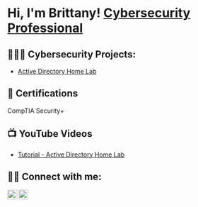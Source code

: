 <h1>Hi, I'm Brittany!  <a href="https://www.linkedin.com/in/brittanyk-cybersec/">Cybersecurity Professional</a>

<h2>👩🏽‍💻 Cybersecurity Projects:</h2>

  - [Active Directory Home Lab](https://github.com/joshmadakor1/Algorithms-Practice)
  
<h2>📄 Certifications</h2>
CompTIA Security+

<h2>📺 YouTube Videos</h2>

- [Tutorial - Active Directory Home Lab](https://github.com/joshmadakor1/Algorithms-Practice)

<h2> 🤳🏽 Connect with me:</h2>

[<img align="left" alt="JoshMadakor | YouTube" width="22px" src="https://cdn.jsdelivr.net/npm/simple-icons@v3/icons/youtube.svg" />][youtube]
[<img align="left" alt="JoshMadakor | LinkedIn" width="22px" src="https://cdn.jsdelivr.net/npm/simple-icons@v3/icons/linkedin.svg" />][linkedin]

[youtube]: https://www.youtube.com/@PinkHustleDiaries
[linkedin]: https://www.linkedin.com/in/brittanyk-cybersec/

<!--
**joshmadakor1/joshmadakor1** is a ✨ _special_ ✨ repository because its `README.md` (this file) appears on your GitHub profile.

Here are some ideas to get you started:

- 🔭 I’m currently working on ...
- 🌱 I’m currently learning ...
- 👯 I’m looking to collaborate on ...
- 🤔 I’m looking for help with ...
- 💬 Ask me about ...
- 📫 How to reach me: ...
- 😄 Pronouns: ...
- ⚡ Fun fact: ...
-->
